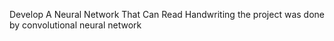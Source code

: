 Develop A Neural Network That Can Read Handwriting
the project was done by convolutional neural network
